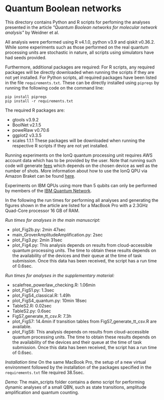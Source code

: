 # Quantum Boolean networks

This directory contains Python and R scripts for perfoming the analyses presented in the article *"Quantum Boolean networks for molecular network analysis"* by Weidner et al.

All analysis were performed using R v4.1.0, python v3.9 and qiskit v0.36.2.
While some experiments such as those performed on the real quantum processing units are stochastic in nature, all scripts using simulators have had seeds provided.

Furthermore, additional packages are required:
For R scripts, any required packages will be directly downloaded when running the scripts if they are not yet installed.
For Python scripts, all required packages have been listed in the file `requirements.txt`.
These can be directly installed using `pipreqs` by running the following code on the command line:

```
pip install pipreqs
pip install -r requirements.txt
```

The required R packages are:
- gtools v3.9.2
- BoolNet v2.1.5
- poweRlaw v0.70.6
- ggplot2 v3.3.5
- scales 1.1.1
These packages will be downloaded when running the respective R scripts if they are not yet installed.

Running experiments on the IonQ quantum processing unit requires AWS account data which has to be provided by the user. Note that running such code will generate [fees](https://aws.amazon.com/de/braket/pricing/) which depends on the chosen device as well as the number of shots. More information about how to use the IonQ QPU via Amazon Braket can be found [here](https://aws.amazon.com/de/braket/).

Experiments on IBM QPUs using more than 5 qubits can only be performed by members of the [IBM Quantum Network](https://www.ibm.com/quantum/network).

In the following the run times for performing all analyses and generating the figures shown in the article are listed for a MacBook Pro with a 2.3GHz Quad-Core processor 16 GB of RAM.

*Run times for analyses in the main manuscript:*
- plot_Fig2b.py: 2min 47sec
- main_GroverAmplitudeAmplification.py: 2sec
- plot_Fig3.py: 2min 31sec
- plot_Fig4.py: This analysis depends on results from cloud-accessible quantum processing units. The time to obtain these results depends on the availability of the devices and their queue at the time of task submission. Once this data has been received, the script has a run time of 0.6sec.

*Run times for analyses in the supplementary material:*
- scalefree_powerlaw_checking.R: 1.06min
- plot_FigS1.py: 1.3sec
- plot_FigS4_classical.R: 1.49h
- plot_FigS4_quantum.py: 10min 18sec
- TableS2.R: 0.02sec
- TableS2.py: 0.6sec
- FigS7_generate_tt_csv.R: 7.3h
- plot_FigS7: 14.4min if transition tables from FigS7_generate_tt_csv.R are available.
- plot_FigS8: This analysis depends on results from cloud-accessible quantum processing units. The time to obtain these results depends on the availability of the devices and their queue at the time of task submission. Once this data has been received, the script has a run time of 0.6sec.

*Installation time*
On the same MacBook Pro, the setup of a new virtual environment followed by the installation of the packages specified in the `requirements.txt` file required 38.5sec.

*Demo:*
The main_scripts folder contains a demo script for performing dynamic analyses of a small QBN, such as state transitions, amplitude amplification and quantum counting.
